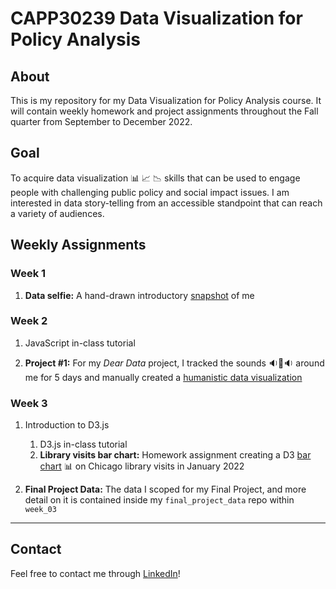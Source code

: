 # CAPP30239 Data Visualization for Policy Analysis

## About
This is my repository for my Data Visualization for Policy Analysis course. It will contain weekly homework and project assignments throughout the Fall quarter from September to December 2022.

## Goal
To acquire data visualization 📊 📈 📉 skills that can be used to engage people with challenging public policy and social impact issues. I am interested in data story-telling from an accessible standpoint that can reach a variety of audiences. 

## Weekly Assignments

### Week 1
1. **Data selfie:** A hand-drawn introductory [snapshot](https://github.com/magabrielaa/CAPP30239_FA22/tree/main/week_01) of me

### Week 2
1. JavaScript in-class tutorial

2. **Project #1:** For my *Dear Data* project, I tracked the sounds 🔉🔔🔉 around me for 5 days and manually created a [humanistic data visualization](https://github.com/magabrielaa/CAPP30239_FA22/tree/main/week_02)

### Week 3
1. Introduction to D3.js
    1. D3.js in-class tutorial
    2. **Library visits bar chart:** Homework assignment creating a D3 [bar chart](https://github.com/magabrielaa/CAPP30239_FA22/tree/main/week_03) 📊 on Chicago library visits in January 2022

2. **Final Project Data:** The data I scoped for my Final Project, and more detail on it is contained inside my `final_project_data` repo within `week_03`



---
## Contact
Feel free to contact me through [LinkedIn](https://www.linkedin.com/in/mariagabrielaayala/)!